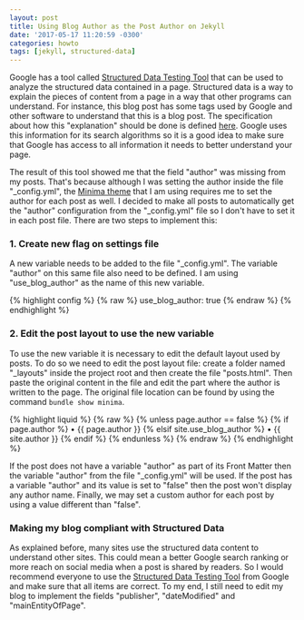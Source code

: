 ```yaml
---
layout: post
title: Using Blog Author as the Post Author on Jekyll
date: '2017-05-17 11:20:59 -0300'
categories: howto
tags: [jekyll, structured-data]
---
```


Google has a tool called [Structured Data Testing Tool](https://search.google.com/structured-data/testing-tool/u/0/?authuser=0) that can be used to analyze the structured data contained in a page. Structured data is a way to explain the pieces of content from a page in a way that other programs can understand. For instance, this blog post has some tags used by Google and other software to understand that this is a blog post. The specification about how this "explanation" should be done is defined [here](http://schema.org/BlogPosting). Google uses this information for its search algorithms so it is a good idea to make sure that Google has access to all information it needs to better understand your page.

The result of this tool showed me that the field "author" was missing from my posts. That's because although I was setting the author inside the file "\_config.yml", the [Minima theme](https://github.com/jekyll/minima) that I am using requires me to set the author for each post as well. I decided to make all posts to automatically get the "author" configuration from the "\_config.yml" file so I don't have to set it in each post file. There are two steps to implement this:

### 1. Create new flag on settings file

A new variable needs to be added to the file "\_config.yml". The variable "author" on this same file also need to be defined. I am using "use_blog_author" as the name of this new variable.

{% highlight config %} {% raw %}
use_blog_author: true
{% endraw %} {% endhighlight %}

### 2. Edit the post layout to use the new variable

To use the new variable it is necessary to edit the default layout used by posts. To do so we need to edit the post layout file: create a folder named "\_layouts" inside the project root and then create the file "posts.html". Then paste the original content in the file and edit the part where the author is written to the page. The original file location can be found by using the command ```bundle show minima```.

{% highlight liquid %} {% raw %}
{% unless page.author == false %}
{% if page.author %}
• <span itemprop="author" itemscope="" itemtype="http://schema.org/Person">
    <span itemprop="name">{{ page.author }}</span>
  </span>
{% elsif site.use_blog_author %}
• <span itemprop="author" itemscope="" itemtype="http://schema.org/Person">
    <span itemprop="name">{{ site.author }}</span>
  </span>
{% endif %}
{% endunless %}
{% endraw %} {% endhighlight %}

If the post does not have a variable "author" as part of its Front Matter then the variable "author" from the file "\_config.yml" will be used. If the post has a variable "author" and its value is set to "false" then the post won't display any author name. Finally, we may set a custom author for each post by using a value different than "false".

### Making my blog compliant with Structured Data

As explained before, many sites use the structured data content to understand other sites. This could mean a better Google search ranking or more reach on social media when a post is shared by readers. So I would recommend everyone to use the [Structured Data Testing Tool](https://search.google.com/structured-data/testing-tool/u/0/?authuser=0) from Google and make sure that all items are correct. To my end, I still need to edit my blog to implement the fields "publisher", "dateModified" and "mainEntityOfPage".
